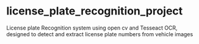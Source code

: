 # license_plate_recognition_project
License plate Recognition system using open cv and Tesseact OCR, designed to detect and extract license plate numbers from vehicle images
